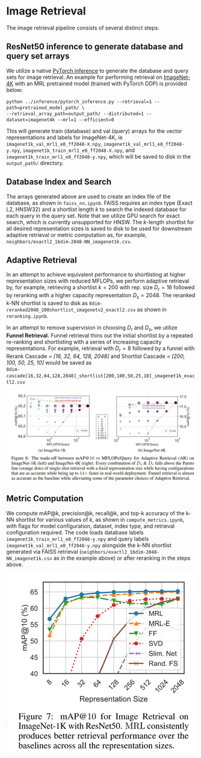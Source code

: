 # Image Retrieval
The image retrieval pipeline consists of several distinct steps:

## ResNet50 inference to generate database and query set arrays
We utilize a native [PyTorch inference](../inference/pytorch_eval.py) to generate the database and query sets for image retrieval. An example for performing 
retrieval on [ImageNet-4K](../imagenet-4k/README.md) with an MRL pretrained model (trained with PyTorch DDP) is provided below:

```
python ../inference/pytorch_inference.py --retrieval=1 --path=pretrained_model_path/ \
--retrieval_array_path=output_path/ --distributed=1 --dataset=imagenet4k --mrl=1 --efficient=0
```
This will generate train (database) and val (query) arrays for the vector representations and labels for ImageNet-4K, ie
`imagenet1k_val_mrl1_e0_ff2048-X.npy`, `imagenet1k_val_mrl1_e0_ff2048-y.npy`, `imagenet1k_train_mrl1_e0_ff2048-X.npy`, and `imagenet1k_train_mrl1_e0_ff2048-y.npy`, which will be saved to disk in the `output_path/` directory.

## Database Index and Search
The arrays generated above are used to create an index file of the database, as shown in `faiss_nn.ipynb`. FAISS requires an 
index type (Exact L2, HNSW32) and a shortlist length $k$ to search the indexed database for each query in the query set. Note that we utilize GPU search 
for exact search, which is currently unsupported for HNSW. The $k$-length shortlist for all desired representation sizes is saved to disk to be used 
for downstream adaptive retrieval or metric computation as, for example, `neighbors/exactl2_16dim-2048-NN_imagenet1k.csv`.

## Adaptive Retrieval
In an attempt to achieve equivalent performance to shortlisting at higher representation sizes with reduced MFLOPs, we perform adaptive retrieval by, for example, retrieving a shortlist $k = 200$ with rep. size $D_r = 16$ followed by reranking with a higher capacity representation $D_s = 2048$. The reranked k-NN shortlist is saved to disk as `8dim-reranked2048_200shortlist_imagenetv2_exactl2.csv` as shown in `reranking.ipynb`.

In an attempt to remove supervision in choosing $D_r$ and $D_s$, we utilize **Funnel Retrieval.** Funnel retrieval thins out the initial shortlist by a 
repeated re-ranking and shortlisting with a series of increasing capacity representations. For example, retrieval with $D_r = 8$ followed by a funnel with Rerank Cascade *= [16, 32, 64, 128, 2048]* and Shortlist Cascade *= [200, 100, 50, 25, 10]* would be saved as  
`8dim-cascade[16,32,64,128,2048]_shortlist[200,100,50,25,10]_imagenet1k_exactl2.csv`

<p align="center">
<img src="../images/mrl-r50-map-vs-mflops.jpeg" width="1024"/>
</p>

## Metric Computation
We compute mAP@k, precision@k, recall@k, and top-k accuracy of the k-NN shortlist for various values of $k$, as shown in
`compute_metrics.ipynb`, with flags for model configuration, dataset, index type, and retrieval configuration required. The code loads database labels
`imagenet1k_train_mrl1_e0_ff2048-y.npy` and query labels `imagenet1k_val_mrl1_e0_ff2048-y.npy` alongside the k-NN shortlist generated via FAISS retrieval 
(`neighbors/exactl2_16dim-2048-NN_imagenet1k.csv` as in the example above) or 
after reranking in the steps above.

<p align="center">
<img src="../images/mrl-r50-retrieval-mAP.png" width="512"/>
</p>
